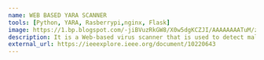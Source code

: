 ```yaml
---
name: WEB BASED YARA SCANNER
tools: [Python, YARA, Rasberrypi,nginx, Flask]
image: https://1.bp.blogspot.com/-jiBVuzRkGW8/X0w5dgKCZJI/AAAAAAAATuM/zRcnRd-mLxU-FD9YhoOLQ3HTLv53UXkqgCNcBGAsYHQ/s1600/YARA%2Brules.png
description: It is a Web-based virus scanner that is used to detect malware files,This scanner operates offline, requires minimal memory usage, and is built on the Flask framework
external_url: https://ieeexplore.ieee.org/document/10220643
---
```


